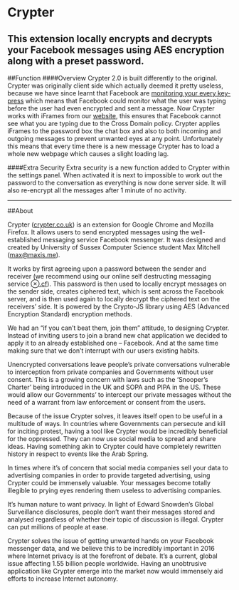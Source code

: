 # Crypter
This extension locally encrypts and decrypts your Facebook messages using AES encryption along with a preset password. 
-----

##Function
####Overview
Crypter 2.0 is built differently to the original. Crypter was originally client side which actually deemed it pretty useless, because we have since learnt that Facebook are [monitoring your every key-press](http://www.wired.co.uk/news/archive/2013-12/17/facebook-is-tracking-what-you-dont-do) which means that Facebook could monitor what the user was typing before the user had even encrypted and sent a message. Now Crypter works with iFrames from our [website](https://github.com/maxisme/crypter/tree/crypter-2.0/website/ext), this ensures that Facebook cannot see what you are typing due to the Cross Domain policy. Crypter applies iFrames to the password box the chat box and also to both incoming and outgoing messages to prevent unwanted eyes at any point. Unfortunately this means that every time there is a new message Crypter has to load a whole new webpage which causes a slight loading lag.

####Extra Security
Extra security is a new function added to Crypter within the settings panel. When activated it is next to impossible to work out the password to the conversation as everything is now done server side. It will also re-encrypt all the messages after 1 minute of no activity.

-----

##About

Crypter ([crypter.co.uk](https://crypter.co.uk)) is an extension for Google Chrome and Mozilla Firefox. It allows users to send encrypted messages using the well-established messaging service Facebook messenger. It was designed and created by University of Sussex Computer Science student Max Mitchell (max@maxis.me).

It works by first agreeing upon a password between the sender and receiver (we recommend using our online self destructing messaging service [⊗.cf](http://⊗.cf)). This password is then used to locally encrypt messages on the sender side, creates ciphered text, which is sent across the Facebook server, and is then used again to locally decrypt the ciphered text on the receivers’ side. It is powered by the Crypto-JS library using AES (Advanced Encryption Standard) encryption methods.

We had an “if you can’t beat them, join them” attitude, to designing Crypter. Instead of inviting users to join a brand new chat application we decided to apply it to an already established one – Facebook. And at the same time making sure that we don’t interrupt with our users existing habits.

Unencrypted conversations leave people’s private conversations vulnerable to interception from private companies and Governments without user consent. This is a growing concern with laws such as the ‘Snooper’s Charter’ being introduced in the UK and SOPA and PIPA in the US. These would allow our Governments’ to intercept our private messages without the need of a warrant from law enforcement or consent from the users.

Because of the issue Crypter solves, it leaves itself open to be useful in a multitude of ways. In countries where Governments can persecute and kill for inciting protest, having a tool like Crypter would be incredibly beneficial for the oppressed. They can now use social media to spread and share ideas. Having something akin to Crypter could have completely rewritten history in respect to events like the Arab Spring.

In times where it’s of concern that social media companies sell your data to advertising companies in order to provide targeted advertising, using Crypter could be immensely valuable. Your messages become totally illegible to prying eyes rendering them useless to advertising companies.

It’s human nature to want privacy. In light of Edward Snowden’s Global Surveillance disclosures, people don’t want their messages stored and analysed regardless of whether their topic of discussion is illegal. Crypter can put millions of people at ease.

Crypter solves the issue of getting unwanted hands on your Facebook messenger data, and we believe this to be incredibly important in 2016 where Internet privacy is at the forefront of debate. It’s a current, global issue affecting 1.55 billion people worldwide. Having an unobtrusive application like Crypter emerge into the market now would immensely aid efforts to increase Internet autonomy.

